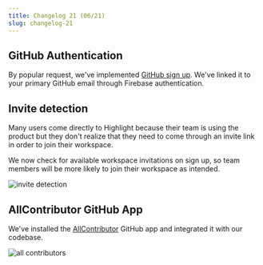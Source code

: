 ```yaml
---
title: Changelog 21 (06/21)
slug: changelog-21
---
```


## GitHub Authentication

By popular request, we've implemented [GitHub sign up](https://github.com/highlight/highlight/pull/5584). We've linked it to your primary GitHub email through Firebase authentication.

## Invite detection

Many users come directly to Highlight because their team is using the product but they don't realize that they need to come through an invite link in order to join their workspace.

We now check for available workspace invitations on sign up, so team members will be more likely to join their workspace as intended.

![invite detection](/images/changelog/21/invite-detection.png)

## AllContributor GitHub App

We've installed the [AllContributor](https://allcontributors.org/docs/en/bot/installation) GitHub app and integrated it with our codebase.

![all contributors](/images/changelog/21/all-contributors.png)







